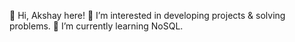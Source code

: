 👋 Hi, Akshay here!
👀 I’m interested in developing projects & solving problems.
🌱 I’m currently learning NoSQL.
